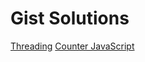 # Gist Solutions
[Threading](https://gist.github.com/prathambagadiya/0fd09dd1c4362c0d78dc535677bc136b#file-threading-md)
[Counter JavaScript](https://gist.github.com/prathambagadiya/0fd09dd1c4362c0d78dc535677bc136b#file-conter-java)
